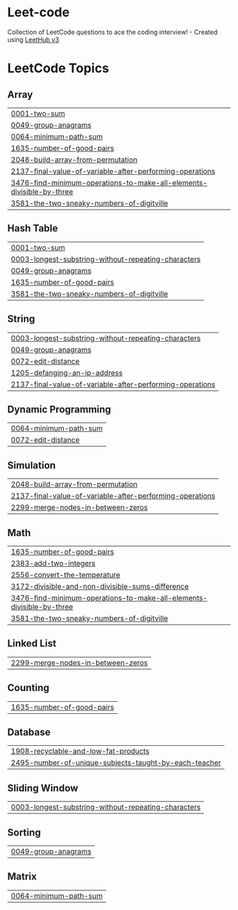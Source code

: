 # Leet-code
Collection of LeetCode questions to ace the coding interview! - Created using [LeetHub v3](https://github.com/raphaelheinz/LeetHub-3.0)

<!---LeetCode Topics Start-->
# LeetCode Topics
## Array
|  |
| ------- |
| [0001-two-sum](https://github.com/poothesh/Leet-code/tree/master/0001-two-sum) |
| [0049-group-anagrams](https://github.com/poothesh/Leet-code/tree/master/0049-group-anagrams) |
| [0064-minimum-path-sum](https://github.com/poothesh/Leet-code/tree/master/0064-minimum-path-sum) |
| [1635-number-of-good-pairs](https://github.com/poothesh/Leet-code/tree/master/1635-number-of-good-pairs) |
| [2048-build-array-from-permutation](https://github.com/poothesh/Leet-code/tree/master/2048-build-array-from-permutation) |
| [2137-final-value-of-variable-after-performing-operations](https://github.com/poothesh/Leet-code/tree/master/2137-final-value-of-variable-after-performing-operations) |
| [3476-find-minimum-operations-to-make-all-elements-divisible-by-three](https://github.com/poothesh/Leet-code/tree/master/3476-find-minimum-operations-to-make-all-elements-divisible-by-three) |
| [3581-the-two-sneaky-numbers-of-digitville](https://github.com/poothesh/Leet-code/tree/master/3581-the-two-sneaky-numbers-of-digitville) |
## Hash Table
|  |
| ------- |
| [0001-two-sum](https://github.com/poothesh/Leet-code/tree/master/0001-two-sum) |
| [0003-longest-substring-without-repeating-characters](https://github.com/poothesh/Leet-code/tree/master/0003-longest-substring-without-repeating-characters) |
| [0049-group-anagrams](https://github.com/poothesh/Leet-code/tree/master/0049-group-anagrams) |
| [1635-number-of-good-pairs](https://github.com/poothesh/Leet-code/tree/master/1635-number-of-good-pairs) |
| [3581-the-two-sneaky-numbers-of-digitville](https://github.com/poothesh/Leet-code/tree/master/3581-the-two-sneaky-numbers-of-digitville) |
## String
|  |
| ------- |
| [0003-longest-substring-without-repeating-characters](https://github.com/poothesh/Leet-code/tree/master/0003-longest-substring-without-repeating-characters) |
| [0049-group-anagrams](https://github.com/poothesh/Leet-code/tree/master/0049-group-anagrams) |
| [0072-edit-distance](https://github.com/poothesh/Leet-code/tree/master/0072-edit-distance) |
| [1205-defanging-an-ip-address](https://github.com/poothesh/Leet-code/tree/master/1205-defanging-an-ip-address) |
| [2137-final-value-of-variable-after-performing-operations](https://github.com/poothesh/Leet-code/tree/master/2137-final-value-of-variable-after-performing-operations) |
## Dynamic Programming
|  |
| ------- |
| [0064-minimum-path-sum](https://github.com/poothesh/Leet-code/tree/master/0064-minimum-path-sum) |
| [0072-edit-distance](https://github.com/poothesh/Leet-code/tree/master/0072-edit-distance) |
## Simulation
|  |
| ------- |
| [2048-build-array-from-permutation](https://github.com/poothesh/Leet-code/tree/master/2048-build-array-from-permutation) |
| [2137-final-value-of-variable-after-performing-operations](https://github.com/poothesh/Leet-code/tree/master/2137-final-value-of-variable-after-performing-operations) |
| [2299-merge-nodes-in-between-zeros](https://github.com/poothesh/Leet-code/tree/master/2299-merge-nodes-in-between-zeros) |
## Math
|  |
| ------- |
| [1635-number-of-good-pairs](https://github.com/poothesh/Leet-code/tree/master/1635-number-of-good-pairs) |
| [2383-add-two-integers](https://github.com/poothesh/Leet-code/tree/master/2383-add-two-integers) |
| [2556-convert-the-temperature](https://github.com/poothesh/Leet-code/tree/master/2556-convert-the-temperature) |
| [3172-divisible-and-non-divisible-sums-difference](https://github.com/poothesh/Leet-code/tree/master/3172-divisible-and-non-divisible-sums-difference) |
| [3476-find-minimum-operations-to-make-all-elements-divisible-by-three](https://github.com/poothesh/Leet-code/tree/master/3476-find-minimum-operations-to-make-all-elements-divisible-by-three) |
| [3581-the-two-sneaky-numbers-of-digitville](https://github.com/poothesh/Leet-code/tree/master/3581-the-two-sneaky-numbers-of-digitville) |
## Linked List
|  |
| ------- |
| [2299-merge-nodes-in-between-zeros](https://github.com/poothesh/Leet-code/tree/master/2299-merge-nodes-in-between-zeros) |
## Counting
|  |
| ------- |
| [1635-number-of-good-pairs](https://github.com/poothesh/Leet-code/tree/master/1635-number-of-good-pairs) |
## Database
|  |
| ------- |
| [1908-recyclable-and-low-fat-products](https://github.com/poothesh/Leet-code/tree/master/1908-recyclable-and-low-fat-products) |
| [2495-number-of-unique-subjects-taught-by-each-teacher](https://github.com/poothesh/Leet-code/tree/master/2495-number-of-unique-subjects-taught-by-each-teacher) |
## Sliding Window
|  |
| ------- |
| [0003-longest-substring-without-repeating-characters](https://github.com/poothesh/Leet-code/tree/master/0003-longest-substring-without-repeating-characters) |
## Sorting
|  |
| ------- |
| [0049-group-anagrams](https://github.com/poothesh/Leet-code/tree/master/0049-group-anagrams) |
## Matrix
|  |
| ------- |
| [0064-minimum-path-sum](https://github.com/poothesh/Leet-code/tree/master/0064-minimum-path-sum) |
<!---LeetCode Topics End-->